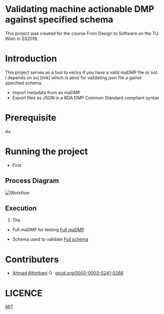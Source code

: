 # Validating machine actionable DMP against specified schema
This project was created for the course From Design to Software on the TU Wien in SS2019.

# Introduction
This project serves as a tool to verivy if you have a valid maDMP file or not. I depends on avj [link] which is atool for validating json file a gainst specified schema.

* Import metadata from an maDMP 
* Export files as JSON in a RDA DMP Common Standard compliant syntax 

# Prerequisite
As 

# Running the project
* First 



## Process Diagram
![Workflow](link)

## Execution
1. The 


* Full maDMP for testing
[Full maDMP](https://github.com/hertai86/validating-machine-actionable-DMP/blob/master/testingExamples/fullmaDMP.json)  


* Schema used to validate
[Full schema](https://github.com/hertai86/validating-machine-actionable-DMP/blob/master/schema.json)  

# Contributers
* [Ahmad Alhirthani](https://orcid.org/0000-0003-0241-0268) <a href="https://orcid.org/0000-0003-0241-0268" target="orcid.widget" rel="noopener noreferrer" style="vertical-align:top;"><img src="https://orcid.org/sites/default/files/images/orcid_16x16.png" style="width:1em;margin-right:.5em;" alt="ORCID iD icon">orcid.org/0000-0003-0241-0268</a>


# LICENCE
[MIT](https://github.com/Hido1994/madmp/blob/master/LICENSE.md)  




